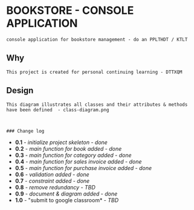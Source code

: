 

# BOOKSTORE - CONSOLE  APPLICATION

```
console application for bookstore management - do an PPLTHDT / KTLT
```

## Why  

```
This project is created for personal continuing learning - DTTXQM
```

## Design

```
This diagram illustrates all classes and their attributes & methods have been defined  - class-diagram.png



### Change log  

```
* **0.1** - *initialize project skeleton* - *done*
* **0.2** - *main function for book added* - *done*
* **0.3** - *main function for category added* - *done*
* **0.4** - *main function for sales invoice added* - *done*
* **0.5** - *main function for purchase invoice added* - *done*
* **0.6** - *validation added* - *done*
* **0.7** - *constraint added* - *done*
* **0.8** - *remove redundancy* - *TBD*
* **0.9** - *document & diagram added* - *done*
* **1.0** - "submit to google classroom* - *TBD*
```
